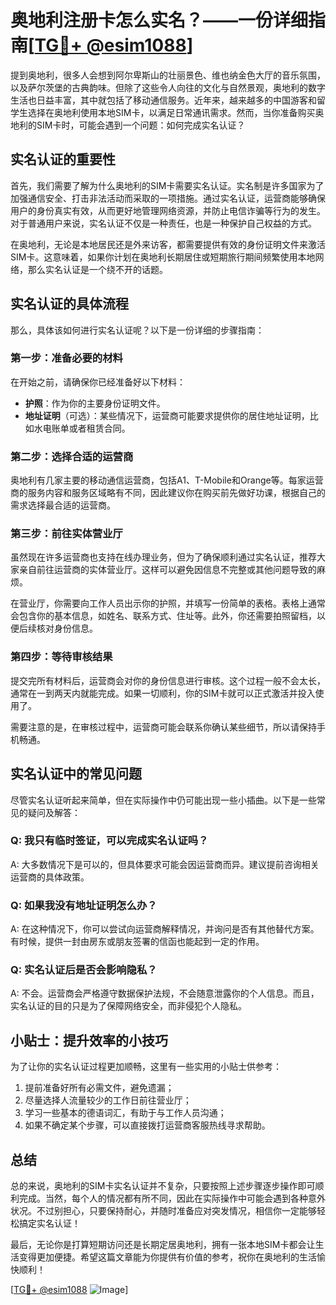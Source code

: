 # 奥地利注册卡怎么实名？——一份详细指南[[TG💪+ @esim1088](https://t.me/s/esim1088)]

提到奥地利，很多人会想到阿尔卑斯山的壮丽景色、维也纳金色大厅的音乐氛围，以及萨尔茨堡的古典韵味。但除了这些令人向往的文化与自然景观，奥地利的数字生活也日益丰富，其中就包括了移动通信服务。近年来，越来越多的中国游客和留学生选择在奥地利使用本地SIM卡，以满足日常通讯需求。然而，当你准备购买奥地利的SIM卡时，可能会遇到一个问题：如何完成实名认证？

## 实名认证的重要性

首先，我们需要了解为什么奥地利的SIM卡需要实名认证。实名制是许多国家为了加强通信安全、打击非法活动而采取的一项措施。通过实名认证，运营商能够确保用户的身份真实有效，从而更好地管理网络资源，并防止电信诈骗等行为的发生。对于普通用户来说，实名认证不仅是一种责任，也是一种保护自己权益的方式。

在奥地利，无论是本地居民还是外来访客，都需要提供有效的身份证明文件来激活SIM卡。这意味着，如果你计划在奥地利长期居住或短期旅行期间频繁使用本地网络，那么实名认证是一个绕不开的话题。

## 实名认证的具体流程

那么，具体该如何进行实名认证呢？以下是一份详细的步骤指南：

### 第一步：准备必要的材料

在开始之前，请确保你已经准备好以下材料：
- **护照**：作为你的主要身份证明文件。
- **地址证明**（可选）：某些情况下，运营商可能要求提供你的居住地址证明，比如水电账单或者租赁合同。

### 第二步：选择合适的运营商

奥地利有几家主要的移动通信运营商，包括A1、T-Mobile和Orange等。每家运营商的服务内容和服务区域略有不同，因此建议你在购买前先做好功课，根据自己的需求选择最合适的运营商。

### 第三步：前往实体营业厅

虽然现在许多运营商也支持在线办理业务，但为了确保顺利通过实名认证，推荐大家亲自前往运营商的实体营业厅。这样可以避免因信息不完整或其他问题导致的麻烦。

在营业厅，你需要向工作人员出示你的护照，并填写一份简单的表格。表格上通常会包含你的基本信息，如姓名、联系方式、住址等。此外，你还需要拍照留档，以便后续核对身份信息。

### 第四步：等待审核结果

提交完所有材料后，运营商会对你的身份信息进行审核。这个过程一般不会太长，通常在一到两天内就能完成。如果一切顺利，你的SIM卡就可以正式激活并投入使用了。

需要注意的是，在审核过程中，运营商可能会联系你确认某些细节，所以请保持手机畅通。

## 实名认证中的常见问题

尽管实名认证听起来简单，但在实际操作中仍可能出现一些小插曲。以下是一些常见的疑问及解答：

### Q: 我只有临时签证，可以完成实名认证吗？
A: 大多数情况下是可以的，但具体要求可能会因运营商而异。建议提前咨询相关运营商的具体政策。

### Q: 如果我没有地址证明怎么办？
A: 在这种情况下，你可以尝试向运营商解释情况，并询问是否有其他替代方案。有时候，提供一封由房东或朋友签署的信函也能起到一定的作用。

### Q: 实名认证后是否会影响隐私？
A: 不会。运营商会严格遵守数据保护法规，不会随意泄露你的个人信息。而且，实名认证的目的只是为了保障网络安全，而非侵犯个人隐私。

## 小贴士：提升效率的小技巧

为了让你的实名认证过程更加顺畅，这里有一些实用的小贴士供参考：
1. 提前准备好所有必需文件，避免遗漏；
2. 尽量选择人流量较少的工作日前往营业厅；
3. 学习一些基本的德语词汇，有助于与工作人员沟通；
4. 如果不确定某个步骤，可以直接拨打运营商客服热线寻求帮助。

## 总结

总的来说，奥地利的SIM卡实名认证并不复杂，只要按照上述步骤逐步操作即可顺利完成。当然，每个人的情况都有所不同，因此在实际操作中可能会遇到各种意外状况。不过别担心，只要保持耐心，并随时准备应对突发情况，相信你一定能够轻松搞定实名认证！

最后，无论你是打算短期访问还是长期定居奥地利，拥有一张本地SIM卡都会让生活变得更加便捷。希望这篇文章能为你提供有价值的参考，祝你在奥地利的生活愉快顺利！

[[TG💪+ @esim1088](https://t.me/s/esim1088) ![Image](https://i.postimg.cc/4NQfJmqS/Snipaste-2025-05-13-00-14-12.png)]